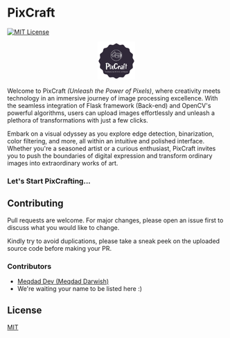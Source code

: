# PixCraft

[![MIT License](https://img.shields.io/badge/License-MIT-green.svg)](https://choosealicense.com/licenses/mit/)


<p align="center">
<picture>
  <img alt="PixCraft Logo" src="PixCraft-logo.png" width="17%" hight="17%" >
</picture>
</p>

Welcome to PixCraft *(Unleash the Power of Pixels)*, where creativity meets technology in an immersive journey of image processing excellence. With the seamless integration of Flask framework (Back-end) and OpenCV's powerful algorithms, users can upload images effortlessly and unleash a plethora of transformations with just a few clicks.

Embark on a visual odyssey as you explore edge detection, binarization, color filtering, and more, all within an intuitive and polished interface. Whether you're a seasoned artist or a curious enthusiast, PixCraft invites you to push the boundaries of digital expression and transform ordinary images into extraordinary works of art.


### Let's Start PixCrafting...


## Contributing

Pull requests are welcome. For major changes, please open an issue first to discuss what you would like to change.

Kindly try to avoid duplications, please take a sneak peek on the uploaded source code before making your PR.

### Contributors
- [Meqdad Dev (Meqdad Darwish)](https://github.com/MeqdadDev)
- We're waiting your name to be listed here :)

## License

[MIT](https://choosealicense.com/licenses/mit/)
